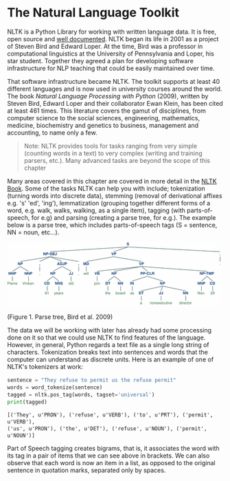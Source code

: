# The Natural Language Toolkit
NLTK is a Python Library for working with written language data. It is free, open source and [well documented](http://www.nltk.org/). 
NLTK began its life in 2001 as a project of Steven Bird and Edward Loper. At the time, Bird was a professor in computational linguistics at the University of Pennsylvania and Loper, his star student. Together they agreed a plan for developing software infrastructure for NLP teaching that could be easily maintained over time. 

That software infrastructure became NLTK. The toolkit supports at least 40 different languages and is now used in university courses around the world. The book *Natural Language Processing with Python* (2009), written by Steven Bird, Edward Loper and their collaborator Ewan Klein, has been cited at least 461 times. This literature covers the gamut of disciplines, from computer science to the social sciences, engineering, mathematics, medicine, biochemistry and genetics to business, management and accounting, to name only a few. 

> Note: NLTK provides tools for tasks ranging from very simple (counting words in a text) to very complex (writing and training parsers, etc.). Many advanced tasks are beyond the scope of this chapter

Many areas covered in this chapter are covered in more detail in the [NLTK Book](http://www.nltk.org/book/). Some of the tasks NLTK can help you with include; tokenization (turning words into discrete data), stemming (removal of derivational affixes e.g. 's' 'ed', 'ing'), lemmatization (grouping together different forms of a word, e.g. walk, walks, walking, as a single item), tagging (with parts-of-speech, for e.g) and parsing (creating a parse tree, for e.g.). The example below is a parse tree, which includes parts-of-speech tags (S = sentence, NN = noun, etc...).

![](images/tree.gif)

(Figure 1. Parse tree, Bird et al. 2009)

The data we will be working with later has already had some processing done on it so that we could use NLTK to find features of the language. However, in general, Python regards a text file as a single long string of characters. Tokenization breaks text into sentences and words that the computer can understand as discrete units. Here is an example of one of NLTK's tokenizers at work:

```python
sentence = "They refuse to permit us the refuse permit"
words = word_tokenize(sentence)
tagged = nltk.pos_tag(words, tagset='universal')
print(tagged)
```

    [('They', u'PRON'), ('refuse', u'VERB'), ('to', u'PRT'), ('permit', u'VERB'),
    ('us', u'PRON'), ('the', u'DET'), ('refuse', u'NOUN'), ('permit', u'NOUN')]


Part of Speech tagging creates bigrams, that is, it associates the word with its tag in a pair of items that we can see above in brackets. We can also observe that each word is now an item in a list, as opposed to the original sentence in quotation marks, separated only by spaces. 